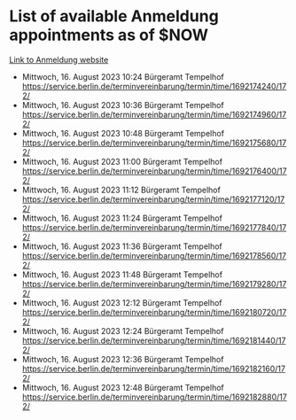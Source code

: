 # List of available Anmeldung appointments as of $NOW
[Link to Anmeldung website](https://service.berlin.de/terminvereinbarung/termin/tag.php?termin=1&anliegen[]=120686&dienstleisterlist=122210,122217,327316,122219,327312,122227,327314,122231,327346,122243,327348,122254,122252,329742,122260,329745,122262,329748,122271,327278,122273,327274,122277,327276,330436,122280,327294,122282,327290,122284,327292,122291,327270,122285,327266,122286,327264,122296,327268,150230,329760,122297,327286,122294,327284,122312,329763,122314,329775,122304,327330,122311,327334,122309,327332,317869,122281,327352,122279,329772,122283,122276,327324,122274,327326,122267,329766,122246,327318,122251,327320,122257,327322,122208,327298,122226,327300&herkunft=http%3A%2F%2Fservice.berlin.de%2Fdienstleistung%2F120686%2F)
- Mittwoch, 16. August 2023 10:24 Bürgeramt Tempelhof https://service.berlin.de/terminvereinbarung/termin/time/1692174240/172/
- Mittwoch, 16. August 2023 10:36 Bürgeramt Tempelhof https://service.berlin.de/terminvereinbarung/termin/time/1692174960/172/
- Mittwoch, 16. August 2023 10:48 Bürgeramt Tempelhof https://service.berlin.de/terminvereinbarung/termin/time/1692175680/172/
- Mittwoch, 16. August 2023 11:00 Bürgeramt Tempelhof https://service.berlin.de/terminvereinbarung/termin/time/1692176400/172/
- Mittwoch, 16. August 2023 11:12 Bürgeramt Tempelhof https://service.berlin.de/terminvereinbarung/termin/time/1692177120/172/
- Mittwoch, 16. August 2023 11:24 Bürgeramt Tempelhof https://service.berlin.de/terminvereinbarung/termin/time/1692177840/172/
- Mittwoch, 16. August 2023 11:36 Bürgeramt Tempelhof https://service.berlin.de/terminvereinbarung/termin/time/1692178560/172/
- Mittwoch, 16. August 2023 11:48 Bürgeramt Tempelhof https://service.berlin.de/terminvereinbarung/termin/time/1692179280/172/
- Mittwoch, 16. August 2023 12:12 Bürgeramt Tempelhof https://service.berlin.de/terminvereinbarung/termin/time/1692180720/172/
- Mittwoch, 16. August 2023 12:24 Bürgeramt Tempelhof https://service.berlin.de/terminvereinbarung/termin/time/1692181440/172/
- Mittwoch, 16. August 2023 12:36 Bürgeramt Tempelhof https://service.berlin.de/terminvereinbarung/termin/time/1692182160/172/
- Mittwoch, 16. August 2023 12:48 Bürgeramt Tempelhof https://service.berlin.de/terminvereinbarung/termin/time/1692182880/172/
